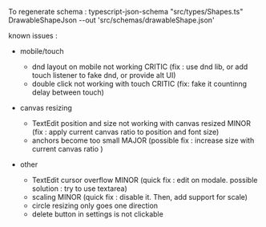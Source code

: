 To regenerate schema :
typescript-json-schema "src/types/Shapes.ts" DrawableShapeJson --out 'src/schemas/drawableShape.json'

known issues :

- mobile/touch

  - dnd layout on mobile not working CRITIC (fix : use dnd lib, or add touch listener to fake dnd, or provide alt UI)
  - double click not working with touch CRITIC (fix: fake it countinng delay between touch)

- canvas resizing

  - TextEdit position and size not working with canvas resized MINOR (fix : apply current canvas ratio to position and font size)
  - anchors become too small MAJOR (possible fix : increase size with current canvas ratio )

- other
  - TextEdit cursor overflow MINOR (quick fix : edit on modale. possible solution : try to use textarea)
  - scaling MINOR (quick fix : disable it. Then, add support for scale)
  - circle resizing only goes one direction
  - delete button in settings is not clickable


